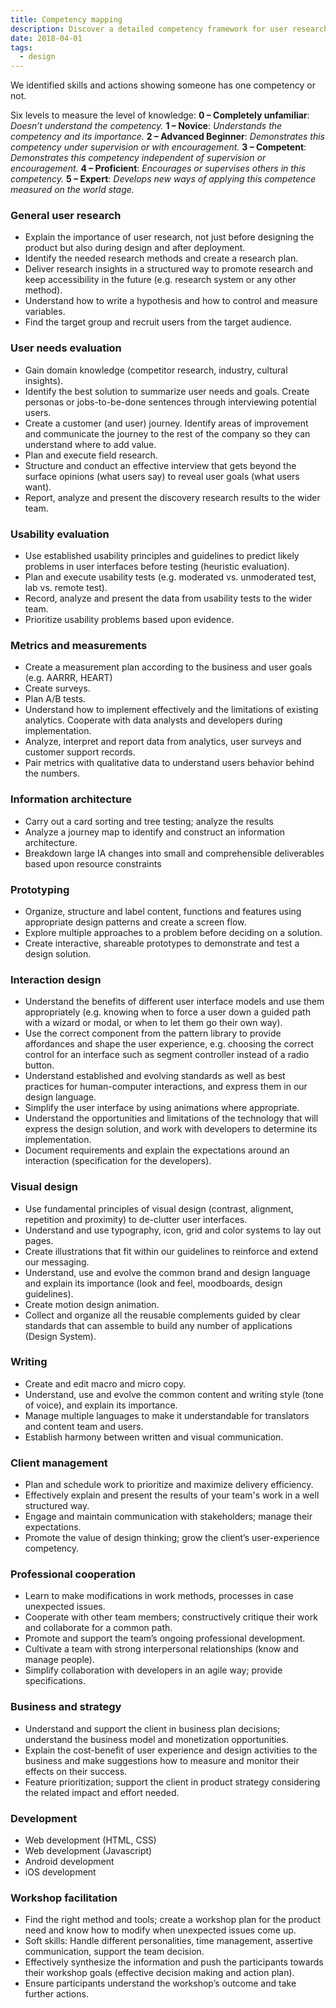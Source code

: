 ```yaml
---
title: Competency mapping
description: Discover a detailed competency framework for user research, design, usability, metrics, prototyping, client management, and development to assess and develop skills across 13 key UX and product areas.
date: 2018-04-01
tags:
  - design
---
```


We identified skills and actions showing someone has one competency or not.

Six levels to measure the level of knowledge:
**0 – Completely unfamiliar**: _Doesn’t understand the competency._
**1 – Novice**: _Understands the competency and its importance._
**2 – Advanced Beginner**: _Demonstrates this competency under supervision or with encouragement._
**3 – Competent**: _Demonstrates this competency independent of supervision or encouragement._
**4 – Proficient**: _Encourages or supervises others in this competency._
**5 – Expert**: _Develops new ways of applying this competence measured on the world stage._

### General user research

- Explain the importance of user research, not just before designing the product but also during design and after deployment.
- Identify the needed research methods and create a research plan.
- Deliver research insights in a structured way to promote research and keep accessibility in the future (e.g. research system or any other method).
- Understand how to write a hypothesis and how to control and measure variables.
- Find the target group and recruit users from the target audience.

### User needs evaluation

- Gain domain knowledge (competitor research, industry, cultural insights).
- Identify the best solution to summarize user needs and goals. Create personas or jobs-to-be-done sentences through interviewing potential users.
- Create a customer (and user) journey. Identify areas of improvement and communicate the journey to the rest of the company so they can understand where to add value.
- Plan and execute field research.
- Structure and conduct an effective interview that gets beyond the surface opinions (what users say) to reveal user goals (what users want).
- Report, analyze and present the discovery research results to the wider team.

### Usability evaluation

- Use established usability principles and guidelines to predict likely problems in user interfaces before testing (heuristic evaluation).
- Plan and execute usability tests (e.g. moderated vs. unmoderated test, lab vs. remote test).
- Record, analyze and present the data from usability tests to the wider team.
- Prioritize usability problems based upon evidence.

### Metrics and measurements

- Create a measurement plan according to the business and user goals (e.g. AARRR, HEART)
- Create surveys.
- Plan A/B tests.
- Understand how to implement effectively and the limitations of existing analytics. Cooperate with data analysts and developers during implementation.
- Analyze, interpret and report data from analytics, user surveys and customer support records.
- Pair metrics with qualitative data to understand users behavior behind the numbers.

### Information architecture

- Carry out a card sorting and tree testing; analyze the results
- Analyze a journey map to identify and construct an information architecture.
- Breakdown large IA changes into small and comprehensible deliverables based upon resource constraints

### Prototyping

- Organize, structure and label content, functions and features using appropriate design patterns and create a screen flow.
- Explore multiple approaches to a problem before deciding on a solution.
- Create interactive, shareable prototypes to demonstrate and test a design solution.

### Interaction design

- Understand the benefits of different user interface models and use them appropriately (e.g. knowing when to force a user down a guided path with a wizard or modal, or when to let them go their own way).
- Use the correct component from the pattern library to provide affordances and shape the user experience, e.g. choosing the correct control for an interface such as segment controller instead of a radio button.
- Understand established and evolving standards as well as best practices for human-computer interactions, and express them in our design language.
- Simplify the user interface by using animations where appropriate.
- Understand the opportunities and limitations of the technology that will express the design solution, and work with developers to determine its implementation.
- Document requirements and explain the expectations around an interaction (specification for the developers).

### Visual design

- Use fundamental principles of visual design (contrast, alignment, repetition and proximity) to de-clutter user interfaces.
- Understand and use typography, icon, grid and color systems to lay out pages.
- Create illustrations that fit within our guidelines to reinforce and extend our messaging.
- Understand, use and evolve the common brand and design language and explain its importance (look and feel, moodboards, design guidelines).
- Create motion design animation.
- Collect and organize all the reusable complements guided by clear standards that can assemble to build any number of applications (Design System).

### Writing

- Create and edit macro and micro copy.
- Understand, use and evolve the common content and writing style (tone of voice), and explain its importance.
- Manage multiple languages to make it understandable for translators and content team and users.
- Establish harmony between written and visual communication.

### Client management

- Plan and schedule work to prioritize and maximize delivery efficiency.
- Effectively explain and present the results of your team's work in a well structured way.
- Engage and maintain communication with stakeholders; manage their expectations.
- Promote the value of design thinking; grow the client’s user-experience competency.

### Professional cooperation

- Learn to make modifications in work methods, processes in case unexpected issues.
- Cooperate with other team members; constructively critique their work and collaborate for a common path.
- Promote and support the team’s ongoing professional development.
- Cultivate a team with strong interpersonal relationships (know and manage people).
- Simplify collaboration with developers in an agile way; provide specifications.

### Business and strategy

- Understand and support the client in business plan decisions; understand the business model and monetization opportunities.
- Explain the cost-benefit of user experience and design activities to the business and make suggestions how to measure and monitor their effects on their success.
- Feature prioritization; support the client in product strategy considering the related impact and effort needed.

### Development

- Web development (HTML, CSS)
- Web development (Javascript)
- Android development
- iOS development

### Workshop facilitation

- Find the right method and tools; create a workshop plan for the product need and know how to modify when unexpected issues come up.
- Soft skills: Handle different personalities, time management, assertive communication, support the team decision.
- Effectively synthesize the information and push the participants towards their workshop goals (effective decision making and action plan).
- Ensure participants understand the workshop’s outcome and take further actions.
